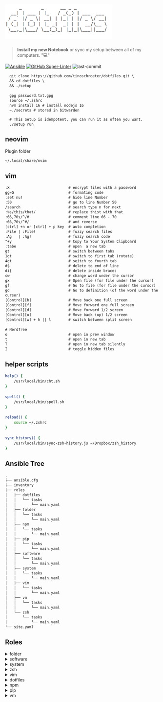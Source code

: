 # ![dotfile](dotfile.png)

> **Install my new Notebook** or sync my setup between all of my computers. ":computer:"

[![Ansible](https://img.shields.io/badge/Ansible-blue.svg)](https://github.com/ansible/ansible)
[![GitHub Super-Linter](https://github.com/tinoschroeter/dotfiles/workflows/Lint%20Code%20Base/badge.svg)](https://github.com/tinoschroeter/dotfiles/actions/workflows/linter.yml)
![last-commit](https://img.shields.io/github/last-commit/tinoschroeter/dotfiles.svg?style=flat)

```shell
  git clone https://github.com/tinoschroeter/dotfiles.git \
  && cd dotfiles \
  && ./setup

  gpg password.txt.gpg
  source ~/.zshrc
  nvm install 16 # install nodejs 16
  ~./secrets # stored in bitwarden
```

```shell
  # This Setup is idempotent, you can run it as often you want.
  ./setup run
```

## neovim

Plugin folder

```bash
~/.local/share/nvim
```

## vim

```shell
:X                           # encrypt files with a password
gg=G                         # formating code
:set nu!                     # hide line Number
:50                          # go to line Number 50
/search                      # search type n for next
:%s/this/that/               # replace thist with that
:66,70s/^/#                  # comment line 66 - 70
:66,70s/^#/                  # and reverse
[ctrl] +n or [ctrl] + p key  # auto completion
:File | :File!               # fuzzy search files
:Ag   | :Ag!                 # fuzzy search code
"+y                          # Copy to Your System Clipboard
:tabe                        # open  a new tab
gt                           # switch between tabs
1gt                          # switch to first tab (rotate)
4gt                          # seitch to fourth tab
d$                           # delete to end of line
di{                          # delete inside braces
cw                           # change word under the cursor
gx                           # Open file (for file under the cursor)
gf                           # Go to file (for file under the cursor)
gd                           # Go to definition (of the word under the cursor)
[Control][b]                 # Move back one full screen
[Control][f]                 # Move forward one full screen
[Control][d]                 # Move forward 1/2 screen
[Control][u]                 # Move back (up) 1/2 screen
[Control][w] + h || l        # switch between split screen

# NerdTree
o                            # open in prev window
t                            # open in new tab
T                            # open in new tab silently
I                            # toggle hidden files
```

## helper scripts

```bash
help() {
    /usr/local/bin/cht.sh
}

spell() {
    /usr/local/bin/spell.sh
}

reload() {
    source ~/.zshrc
}

sync_history() {
    /usr/local/bin/sync-zsh-history.js ~/Dropbox/zsh_history
}
```

## Ansible Tree

```shell
.
├── ansible.cfg
├── inventory
├── roles
│   ├── dotfiles
│   │   └── tasks
│   │       └── main.yaml
│   ├── folder
│   │   └── tasks
│   │       └── main.yaml
│   ├── npm
│   │   └── tasks
│   │       └── main.yaml
│   ├── pip
│   │   └── tasks
│   │       └── main.yaml
│   ├── software
│   │   └── tasks
│   │       └── main.yaml
│   ├── system
│   │   └── tasks
│   │       └── main.yaml
│   ├── vim
│   │   └── tasks
│   │       └── main.yaml
│   ├── vm
│   │   └── tasks
│   │       └── main.yaml
│   └── zsh
│       └── tasks
│           └── main.yaml
└── site.yaml
```

## Roles

<details>
  <summary>folder</summary>

- Setup [roles/folder/tasks/main.yaml](https://github.com/tinoschroeter/dotfiles/blob/master/playbook/roles/folder/tasks/main.yaml)
  - create folder structure

</details>

<details>
  <summary>software</summary>
  
- Setup [roles/software/tasks/main.yaml](https://github.com/tinoschroeter/dotfiles/blob/master/playbook/roles/software/tasks/main.yaml)
  - install docker
  - Install [utility packages](https://github.com/tinoschroeter/dotfiles/blob/master/playbook/roles/software/tasks/main.yaml#L21-L49)
  - Install aws cli
  - Install skaffold
  - Install kubens
  - Install Minikube
  - Install kubectl
  - Install terraform
  - Install helm3
  - Install velero
  - Install argocd
  - Install argo
  - Install nvm (Node.js Version Manager)
  - Install Slack
  - Instal help cheat.sh script

</details>

<details>
  <summary>system</summary>

- Setup [roles/system/tasks/main.yaml](https://github.com/tinoschroeter/dotfiles/blob/master/playbook/roles/system/tasks/main.yaml)
  - Set timezone to Europe/Berlin
  - Set login shell to zsh

</details>

<details>
  <summary>zsh</summary>

- Setup [roles/zsh/tasks/main.yaml](https://github.com/tinoschroeter/dotfiles/blob/master/playbook/roles/zsh/tasks/main.yaml)
  - Install zsh
  - Install Oh My Zsh
  - setup some plugins

</details>

<details>
  <summary>vim</summary>

- Setup [roles/vim/tasks/main.yaml](https://github.com/tinoschroeter/dotfiles/blob/master/playbook/roles/vim/tasks/main.yaml)
  - Install vim
  - Setup vim plugins

</details>

<details>
  <summary>dotfiles</summary>

- Setup [roles/dotfiles/tasks/main.yaml](https://github.com/tinoschroeter/dotfiles/blob/master/playbook/roles/dotfiles/tasks/main.yaml)
  - put .zshrc in place
  - put .vimrc in place

</details>

<details>
  <summary>npm</summary>

- Setup [roles/npm/tasks/main.yaml](https://github.com/tinoschroeter/dotfiles/blob/master/playbook/roles/npm/tasks/main.yaml)
  - install global npm packages

</details>

<details>
  <summary>pip</summary>

- Setup [roles/pip/tasks/main.yaml](https://github.com/tinoschroeter/dotfiles/blob/master/playbook/roles/pip/tasks/main.yaml)
  - install pip packages

</details>

<details>
  <summary>vm</summary>

- Setup [roles/vm/tasks/main.yaml](https://github.com/tinoschroeter/dotfiles/blob/master/playbook/roles/vm/tasks/main.yaml)
  - Install virtualbox
  - Install vagrant

</details>
